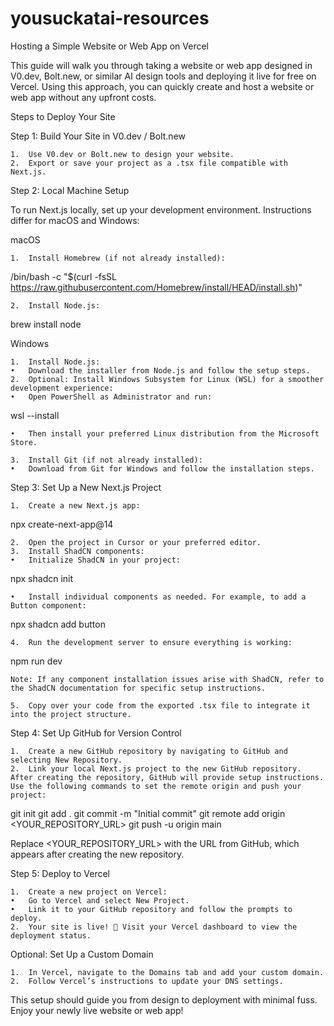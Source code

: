 # yousuckatai-resources

Hosting a Simple Website or Web App on Vercel

This guide will walk you through taking a website or web app designed in V0.dev, Bolt.new, or similar AI design tools and deploying it live for free on Vercel. Using this approach, you can quickly create and host a website or web app without any upfront costs.

Steps to Deploy Your Site

Step 1: Build Your Site in V0.dev / Bolt.new

	1.	Use V0.dev or Bolt.new to design your website.
	2.	Export or save your project as a .tsx file compatible with Next.js.

Step 2: Local Machine Setup

To run Next.js locally, set up your development environment. Instructions differ for macOS and Windows:

macOS

	1.	Install Homebrew (if not already installed):

/bin/bash -c "$(curl -fsSL https://raw.githubusercontent.com/Homebrew/install/HEAD/install.sh)"


	2.	Install Node.js:

brew install node



Windows

	1.	Install Node.js:
	•	Download the installer from Node.js and follow the setup steps.
	2.	Optional: Install Windows Subsystem for Linux (WSL) for a smoother development experience:
	•	Open PowerShell as Administrator and run:

wsl --install


	•	Then install your preferred Linux distribution from the Microsoft Store.

	3.	Install Git (if not already installed):
	•	Download from Git for Windows and follow the installation steps.

Step 3: Set Up a New Next.js Project

	1.	Create a new Next.js app:

npx create-next-app@14


	2.	Open the project in Cursor or your preferred editor.
	3.	Install ShadCN components:
	•	Initialize ShadCN in your project:

npx shadcn init


	•	Install individual components as needed. For example, to add a Button component:

npx shadcn add button


	4.	Run the development server to ensure everything is working:

npm run dev

	Note: If any component installation issues arise with ShadCN, refer to the ShadCN documentation for specific setup instructions.

	5.	Copy over your code from the exported .tsx file to integrate it into the project structure.

Step 4: Set Up GitHub for Version Control

	1.	Create a new GitHub repository by navigating to GitHub and selecting New Repository.
	2.	Link your local Next.js project to the new GitHub repository. After creating the repository, GitHub will provide setup instructions. Use the following commands to set the remote origin and push your project:

git init
git add .
git commit -m "Initial commit"
git remote add origin <YOUR_REPOSITORY_URL>
git push -u origin main

Replace <YOUR_REPOSITORY_URL> with the URL from GitHub, which appears after creating the new repository.

Step 5: Deploy to Vercel

	1.	Create a new project on Vercel:
	•	Go to Vercel and select New Project.
	•	Link it to your GitHub repository and follow the prompts to deploy.
	2.	Your site is live! 🎉 Visit your Vercel dashboard to view the deployment status.

Optional: Set Up a Custom Domain

	1.	In Vercel, navigate to the Domains tab and add your custom domain.
	2.	Follow Vercel’s instructions to update your DNS settings.

This setup should guide you from design to deployment with minimal fuss. Enjoy your newly live website or web app!
